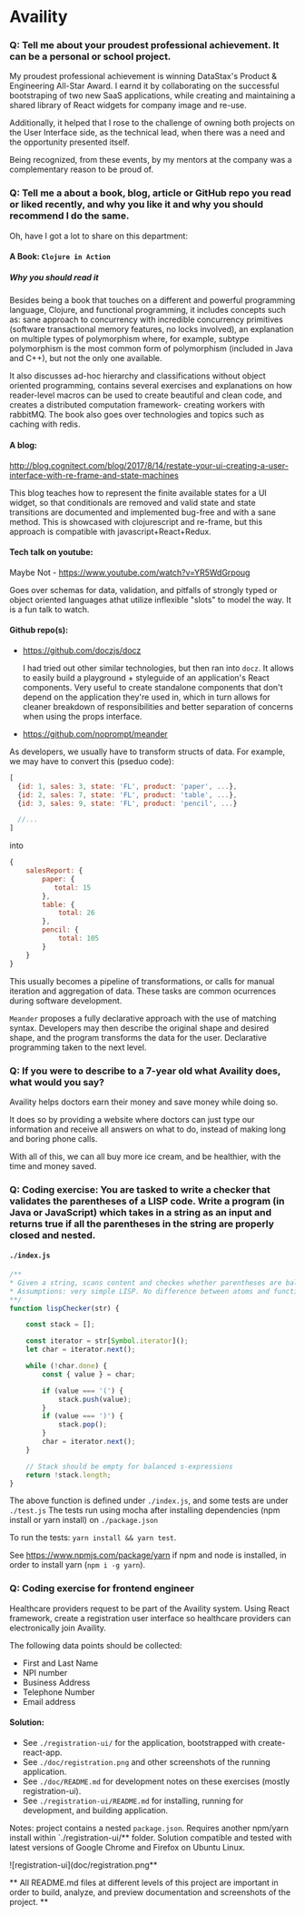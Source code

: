 # Availity

### Q: Tell me about your proudest professional achievement.  It can be a personal or school project.

My proudest professional achievement is winning DataStax's Product & Engineering All-Star Award.
I earnd it by collaborating on the successful bootstraping of two new SaaS applications,
while creating and maintaining a shared library of React widgets for company image and re-use.

Additionally, it helped that I rose to the challenge of owning both projects on the User Interface side,
as the technical lead, when there was a need and the opportunity presented itself.

Being recognized, from these events, by my mentors at the company was a complementary reason to be proud of.

### Q: Tell me a about a book, blog, article or GitHub repo you read or liked recently, and why you like it and why you should recommend I do the same.

Oh, have I got a lot to share on this department:

#### A Book: `Clojure in Action`

##### Why you should read it

Besides being a book that touches on a different and powerful programming language,
 Clojure, and functional programming,
 it includes concepts such as: sane approach to concurrency with incredible concurrency primitives
 (software transactional memory features, no locks involved),
 an explanation on multiple types of polymorphism where,
 for example, subtype polymorphism is the most common form of polymorphism (included in Java and C++),
 but not the only one available.

It also discusses ad-hoc hierarchy and classifications without object oriented programming,
 contains several exercises and explanations on how reader-level macros can be used to create beautiful and clean code,
 and creates a distributed computation framework- creating workers with rabbitMQ.
The book also goes over technologies and topics such as caching with redis. 

#### A blog: 

http://blog.cognitect.com/blog/2017/8/14/restate-your-ui-creating-a-user-interface-with-re-frame-and-state-machines

This blog teaches how to represent the finite available states for a UI widget, so that conditionals are removed and
valid state and state transitions are documented and implemented bug-free and with a sane method. This is showcased with
clojurescript and re-frame, but this approach is compatible with javascript+React+Redux. 

#### Tech talk on youtube:

Maybe Not - https://www.youtube.com/watch?v=YR5WdGrpoug

Goes over schemas for data, validation, and pitfalls of strongly typed or object oriented languages athat utilize inflexible
"slots" to model the way. It is a fun talk to watch.

#### Github repo(s):
  - https://github.com/doczjs/docz

    I had tried out other similar technologies, but then ran into `docz`. It allows to easily build a playground + styleguide
    of an application's React components. Very useful to create standalone components that don't depend on the application
    they're used in, which in turn allows for cleaner breakdown of responsibilities and better separation of concerns when using the props interface.

  - https://github.com/noprompt/meander

  As developers, we usually have to transform structs of data. For example, we may have to convert this (pseduo code):
  ```js
  [
    {id: 1, sales: 3, state: 'FL', product: 'paper', ...},
    {id: 2, sales: 7, state: 'FL', product: 'table', ...},
    {id: 3, sales: 9, state: 'FL', product: 'pencil', ...}
  
    //...
  ]
  ```
  
  into
  
  ```js
  {
      salesReport: {
          paper: {
             total: 15
          },
          table: {
              total: 26
          },
          pencil: {
              total: 105
          }
      }
  }
  ```
  
  This usually becomes a pipeline of transformations, or calls for manual iteration and aggregation of data.
  These tasks are common ocurrences during software development.
  
  `Meander` proposes a fully declarative approach with the use of matching syntax. Developers may then describe 
  the original shape and desired shape, and the program transforms the data for the user. Declarative programming
  taken to the next level.

### Q: If you were to describe to a 7-year old what Availity does, what would you say?

Availity helps doctors earn their money and save money while doing so.

It does so by providing a website where doctors can just type our information and
receive all answers on what to do, instead of making long and boring phone calls.

With all of this, we can all buy more ice cream, and be healthier, with the time and money saved.

### Q: Coding exercise: You are tasked to write a checker that validates the parentheses of a LISP code. Write a program (in Java or JavaScript) which takes in a string as an input and returns true if all the parentheses in the string are properly closed and nested.

#### **`./index.js`**
```js
/**
* Given a string, scans content and checkes whether parentheses are balanced, ala LISP.
* Assumptions: very simple LISP. No difference between atoms and functions. No strings allowed.
**/
function lispChecker(str) {

    const stack = [];

    const iterator = str[Symbol.iterator]();
    let char = iterator.next();

    while (!char.done) {
        const { value } = char;

        if (value === '(') {
            stack.push(value);
        }
        if (value === ')') {
            stack.pop();
        }
        char = iterator.next();
    }

    // Stack should be empty for balanced s-expressions
    return !stack.length;
}
```

The above function is defined under `./index.js`, and some tests are under `./test.js`
The tests run using mocha after installing dependencies (npm install or yarn install) on `./package.json`

To run the tests: `yarn install && yarn test`.

See https://www.npmjs.com/package/yarn if npm and node is installed, in order to install yarn (`npm i -g yarn`).

### Q: Coding exercise for frontend engineer

Healthcare providers request to be part of the Availity system. Using React framework, create a registration user interface so healthcare providers can electronically join Availity.

The following data points should be collected:
- First and Last Name
- NPI number
- Business Address
- Telephone Number
- Email address

#### Solution: 

- See `./registration-ui/` for the application, bootstrapped with create-react-app.
- See `./doc/registration.png` and other screenshots of the running application.
- See `./doc/README.md` for development notes on these exercises (mostly registration-ui).
- See `./registration-ui/README.md` for installing, running for development, and building application.

Notes: project contains a nested `package.json`. Requires another npm/yarn install within `./registration-ui/** folder.
Solution compatible and tested with latest versions of Google Chrome and Firefox on Ubuntu Linux.

![registration-ui](doc/registration.png**

** All README.md files at different levels of this project are important in order to build,
analyze, and preview documentation and screenshots of the project. **
